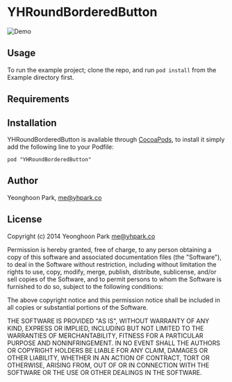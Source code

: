 # YHRoundBorderedButton

![Demo](https://raw.githubusercontent.com/yhpark/YHRoundBorderedButton/master/Example/demo.gif)

## Usage

To run the example project; clone the repo, and run `pod install` from the Example directory first.

## Requirements

## Installation

YHRoundBorderedButton is available through [CocoaPods](http://cocoapods.org), to install
it simply add the following line to your Podfile:

    pod "YHRoundBorderedButton"

## Author

Yeonghoon Park, me@yhpark.co

## License

Copyright (c) 2014 Yeonghoon Park <me@yhpark.co>

Permission is hereby granted, free of charge, to any person obtaining a copy
of this software and associated documentation files (the "Software"), to deal
in the Software without restriction, including without limitation the rights
to use, copy, modify, merge, publish, distribute, sublicense, and/or sell
copies of the Software, and to permit persons to whom the Software is
furnished to do so, subject to the following conditions:

The above copyright notice and this permission notice shall be included in
all copies or substantial portions of the Software.

THE SOFTWARE IS PROVIDED "AS IS", WITHOUT WARRANTY OF ANY KIND, EXPRESS OR
IMPLIED, INCLUDING BUT NOT LIMITED TO THE WARRANTIES OF MERCHANTABILITY,
FITNESS FOR A PARTICULAR PURPOSE AND NONINFRINGEMENT. IN NO EVENT SHALL THE
AUTHORS OR COPYRIGHT HOLDERS BE LIABLE FOR ANY CLAIM, DAMAGES OR OTHER
LIABILITY, WHETHER IN AN ACTION OF CONTRACT, TORT OR OTHERWISE, ARISING FROM,
OUT OF OR IN CONNECTION WITH THE SOFTWARE OR THE USE OR OTHER DEALINGS IN
THE SOFTWARE.
